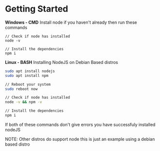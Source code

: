 # Getting Started

**Windows - CMD**
Install node if you haven't already then run these commands
```
// Check if node has installed
node -v

// Install the dependencies
npm i
```

**Linux - BASH**
Installing NodeJS on Debian Based distros
```bash
sudo apt install nodejs
sudo apt install npm

// Reboot your system
sudo reboot now

// Check if node has installed
node -v && npm -v

// Install the dependencies
npm i
```
If both of these commands don't give errors you have successfuly installed nodeJS

NOTE: Other distros do support node this is just an example using a debian based distro